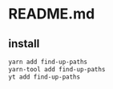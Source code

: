 # README.md

    

## install

```bash
yarn add find-up-paths
yarn-tool add find-up-paths
yt add find-up-paths
```

